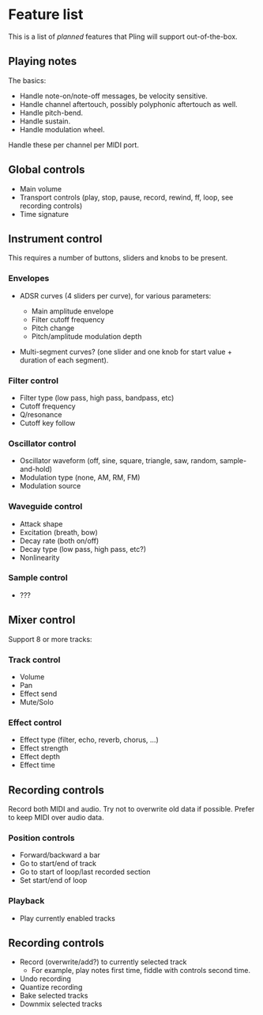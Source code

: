 # Feature list

This is a list of *planned* features that Pling will support out-of-the-box.

## Playing notes

The basics:

- Handle note-on/note-off messages, be velocity sensitive.
- Handle channel aftertouch, possibly polyphonic aftertouch as well.
- Handle pitch-bend.
- Handle sustain.
- Handle modulation wheel.

Handle these per channel per MIDI port.

## Global controls

- Main volume
- Transport controls (play, stop, pause, record, rewind, ff, loop, see recording controls)
- Time signature

## Instrument control

This requires a number of buttons, sliders and knobs to be present.

### Envelopes

- ADSR curves (4 sliders per curve), for various parameters:
  - Main amplitude envelope
  - Filter cutoff frequency
  - Pitch change
  - Pitch/amplitude modulation depth

- Multi-segment curves? (one slider and one knob for start value + duration of each segment).

### Filter control

- Filter type (low pass, high pass, bandpass, etc)
- Cutoff frequency
- Q/resonance
- Cutoff key follow

### Oscillator control

- Oscillator waveform (off, sine, square, triangle, saw, random, sample-and-hold)
- Modulation type (none, AM, RM, FM)
- Modulation source

### Waveguide control

- Attack shape
- Excitation (breath, bow)
- Decay rate (both on/off)
- Decay type (low pass, high pass, etc?)
- Nonlinearity

### Sample control

- ???

## Mixer control

Support 8 or more tracks:

### Track control

- Volume
- Pan
- Effect send
- Mute/Solo

### Effect control

- Effect type (filter, echo, reverb, chorus, ...)
- Effect strength
- Effect depth
- Effect time

## Recording controls

Record both MIDI and audio. Try not to overwrite old data if possible. Prefer
to keep MIDI over audio data.

### Position controls

- Forward/backward a bar
- Go to start/end of track
- Go to start of loop/last recorded section
- Set start/end of loop

### Playback

- Play currently enabled tracks

## Recording controls

- Record (overwrite/add?) to currently selected track
  - For example, play notes first time, fiddle with controls second time.
- Undo recording
- Quantize recording
- Bake selected tracks
- Downmix selected tracks

